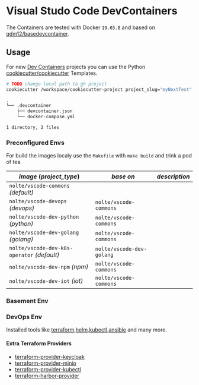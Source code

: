 # Visual Studo Code DevContainers

The Containers are tested with Docker ``19.03.8`` and based on [qdm12/basedevcontainer](https://github.com/qdm12/basedevcontainer).

## Usage

For new [Dev Containers](https://code.visualstudio.com/docs/remote/containers) projects you can use the Python [cookiecutter/cookiecutter](https://github.com/cookiecutter/cookiecutter) Templates.

```bash
# TODO change local path to gh project
cookiecutter /workspace/cookiecutter-project project_slug="myNextTest" project_type="devops" extra_dockerfile="n"
```

```bash
.
└── .devcontainer
    ├── devcontainer.json
    └── docker-compose.yml

1 directory, 2 files
```

### Preconfigured Envs

For build the images localy use the ``Makefile`` with ``make build`` and trink a pod of tea.

| *image* (*project_type*)                        | *base on*                     | *description* |
|-------------------------------------------------|-------------------------------|---------------|
| ```nolte/vscode-commons``` _(default)_          |                               |               |
| ```nolte/vscode-devops``` _(devops)_            | ```nolte/vscode-commons```    |               |
| ```nolte/vscode-dev-python``` _(python)_        | ```nolte/vscode-commons```    |               |
| ```nolte/vscode-dev-golang``` _(golang)_        | ```nolte/vscode-commons```    |               |
| ```nolte/vscode-dev-k8s-operator``` _(default)_ | ```nolte/vscode-dev-golang``` |               |
| ```nolte/vscode-dev-npm``` _(npm)_              | ```nolte/vscode-commons```    |               |
| ```nolte/vscode-dev-iot``` _(iot)_              | ```nolte/vscode-commons```    |               |


### Basement Env

### DevOps Env

Installed tools like [terraform](),[helm](),[kubectl](),[ansible]() and many more.

#### Extra Terraform Providers

* [terraform-provider-keycloak](https://github.com/mrparkers/terraform-provider-keycloak)
* [terraform-provider-minio](https://github.com/aminueza/terraform-provider-minio)
* [terraform-provider-kubectl](https://github.com/gavinbunney/terraform-provider-kubectl)
* [terraform-harbor-provider](https://github.com/BESTSELLER/terraform-harbor-provider)
